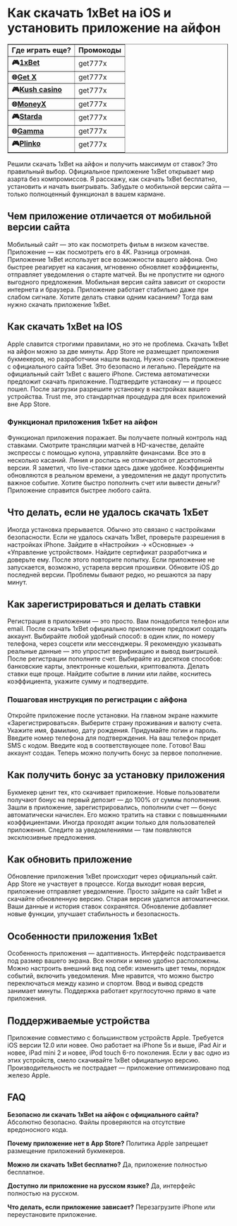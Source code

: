 <h1>Как скачать 1xBet на iOS и установить приложение на айфон</h1>

<table border="1" cellpadding="1" cellspacing="1" style="width:500px">
	<tbody>
		<tr>
			<td><strong>Где играть еще?</strong></td>
			<td><strong>Промокоды</strong></td>
		</tr>
		<tr>
			<td><strong>🎮<a href="https://lvlx.pw/t59017025">1xBet</a></strong></td>
			<td>get777x</td>
		</tr>
		<tr>
			<td><strong>🌐<a href="https://lvlx.pw/t59017025">Get X</a></strong></td>
			<td>get777x</td>
		</tr>
		<tr>
			<td><strong>🎮<a href="https://lvlx.pw/t59017025">Kush casino</a></strong></td>
			<td>get777x</td>
		</tr>
		<tr>
			<td><strong>🌐<a href="https://lvlx.pw/t59017025">MoneyX</a></strong></td>
			<td>get777x</td>
		</tr>
		<tr>
			<td><strong>🎮<a href="https://lvlx.pw/t59017025">Starda</a></strong></td>
			<td>get777x</td>
		</tr>
		<tr>
			<td><strong>🌐<a href="https://lvlx.pw/t59017025">Gamma</a></strong></td>
			<td>get777x</td>
		</tr>
		<tr>
			<td><strong>🎮<a href="https://lvlx.pw/t59017025">Plinko</a></strong></td>
			<td>get777x</td>
		</tr>
	</tbody>
</table>

<p>Решили скачать 1xBet на айфон и получить максимум от ставок? Это правильный выбор. Официальное приложение 1xBet открывает мир азарта без компромиссов. Я расскажу, как скачать 1xBet бесплатно, установить и начать выигрывать. Забудьте о мобильной версии сайта — только полноценный функционал в вашем кармане.</p>

<h2>Чем приложение отличается от мобильной версии сайта</h2>
<p>Мобильный сайт — это как посмотреть фильм в низком качестве. Приложение — как посмотреть его в 4K. Разница огромная. Приложение 1xBet использует все возможности вашего айфона. Оно быстрее реагирует на касания, мгновенно обновляет коэффициенты, отправляет уведомления о старте матчей. Вы не пропустите ни одного выгодного предложения. Мобильная версия сайта зависит от скорости интернета и браузера. Приложение работает стабильно даже при слабом сигнале. Хотите делать ставки одним касанием? Тогда вам нужно скачать приложение 1xBet.</p>

<h2>Как скачать 1xBet на IOS</h2>
<p>Apple славится строгими правилами, но это не проблема. Скачать 1xBet на айфон можно за две минуты. App Store не размещает приложения букмекеров, но разработчики нашли выход. Нужно скачать приложение с официального сайта 1xBet. Это безопасно и легально. Перейдите на официальный сайт 1xBet с вашего iPhone. Система автоматически предложит скачать приложение. Подтвердите установку — и процесс пошел. После загрузки разрешите установку в настройках вашего устройства. Trust me, это стандартная процедура для всех приложений вне App Store.</p>

<h3>Функционал приложения 1хБет на айфон</h3>
<p>Функционал приложения поражает. Вы получаете полный контроль над ставками. Смотрите трансляции матчей в HD-качестве, делайте экспрессы с помощью купона, управляйте финансами. Все это в несколько касаний. Линия и роспись не отличаются от десктопной версии. Я заметил, что live-ставки здесь даже удобнее. Коэффициенты обновляются в реальном времени, а уведомления не дадут пропустить важное событие. Хотите быстро пополнить счет или вывести деньги? Приложение справится быстрее любого сайта.</p>

<h2>Что делать, если не удалось скачать 1хБет</h2>
<p>Иногда установка прерывается. Обычно это связано с настройками безопасности. Если не удалось скачать 1xBet, проверьте разрешения в настройках iPhone. Зайдите в «Настройки» → «Основные» → «Управление устройством». Найдите сертификат разработчика и доверьте ему. После этого повторите попытку. Если приложение не запускается, возможно, устарела версия прошивки. Обновите iOS до последней версии. Проблемы бывают редко, но решаются за пару минут.</p>

<h2>Как зарегистрироваться и делать ставки</h2>
<p>Регистрация в приложении — это просто. Вам понадобится телефон или email. После скачать 1xBet официально приложение предложит создать аккаунт. Выбирайте любой удобный способ: в один клик, по номеру телефона, через соцсети или мессенджеры. Я рекомендую указывать реальные данные — это упростит верификацию и вывод выигрышей. После регистрации пополните счет. Выбирайте из десятков способов: банковские карты, электронные кошельки, криптовалюта. Делать ставки еще проще. Найдите событие в линии или лайве, коснитесь коэффициента, укажите сумму и подтвердите.</p>

<h3>Пошаговая инструкция по регистрации с айфона</h3>
<p>Откройте приложение после установки. На главном экране нажмите «Зарегистрироваться». Выберите страну проживания и валюту счета. Укажите имя, фамилию, дату рождения. Придумайте логин и пароль. Введите номер телефона для подтверждения. На ваш телефон придет SMS с кодом. Введите код в соответствующее поле. Готово! Ваш аккаунт создан. Теперь можно получить бонус за первое пополнение.</p>

<h2>Как получить бонус за установку приложения</h2>
<p>Букмекер ценит тех, кто скачивает приложение. Новые пользователи получают бонус на первый депозит — до 100% от суммы пополнения. Зашли в приложение, зарегистрировались, пополнили счет — бонус автоматически начислен. Его можно тратить на ставки с повышенными коэффициентами. Иногда проходят акции только для пользователей приложения. Следите за уведомлениями — там появляются эксклюзивные предложения.</p>

<h2>Как обновить приложение</h2>
<p>Обновление приложения 1xBet происходит через официальный сайт. App Store не участвует в процессе. Когда выходит новая версия, приложение отправляет уведомление. Просто зайдите на сайт 1xBet и скачайте обновленную версию. Старая версия удалится автоматически. Ваши данные и история ставок сохранятся. Обновление добавляет новые функции, улучшает стабильность и безопасность.</p>

<h2>Особенности приложения 1xBet</h2>
<p>Особенность приложения — адаптивность. Интерфейс подстраивается под размер вашего экрана. Все кнопки и меню удобно расположены. Можно настроить внешний вид под себя: изменить цвет темы, порядок событий, включить уведомления. Мне нравится, что можно быстро переключаться между казино и спортом. Ввод и вывод средств занимает минуты. Поддержка работает круглосуточно прямо в чате приложения.</p>

<h2>Поддерживаемые устройства</h2>
<p>Приложение совместимо с большинством устройств Apple. Требуется iOS версии 12.0 или новее. Оно работает на iPhone 5s и выше, iPad Air и новее, iPad mini 2 и новее, iPod touch 6-го поколения. Если у вас одно из этих устройств, смело скачивайте 1xBet официальную версию. Производительность не пострадает — приложение оптимизировано под железо Apple.</p>

<h2>FAQ</h2>
<p><strong>Безопасно ли скачать 1xBet на айфон с официального сайта?</strong> Абсолютно безопасно. Файлы проверяются на отсутствие вредоносного кода.</p>
<p><strong>Почему приложение нет в App Store?</strong> Политика Apple запрещает размещение приложений букмекеров.</p>
<p><strong>Можно ли скачать 1xBet бесплатно?</strong> Да, приложение полностью бесплатное.</p>
<p><strong>Доступно ли приложение на русском языке?</strong> Да, интерфейс полностью на русском.</p>
<p><strong>Что делать, если приложение зависает?</strong> Перезагрузите iPhone или переустановите приложение.</p>
